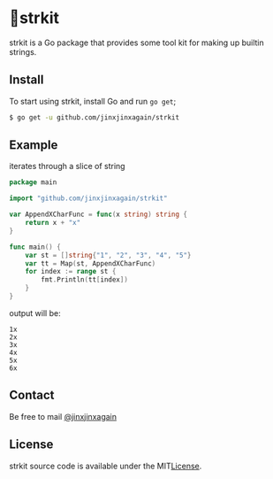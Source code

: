# strkit
strkit is a Go package that provides some tool kit for making up builtin strings.

## Install
To start using strkit, install Go and run `go get`;

```sh
$ go get -u github.com/jinxjinxagain/strkit
```

## Example
iterates through a slice of string

```go
package main

import "github.com/jinxjinxagain/strkit"

var AppendXCharFunc = func(x string) string {
	return x + "x"
}

func main() {
	var st = []string{"1", "2", "3", "4", "5"}
	var tt = Map(st, AppendXCharFunc)
	for index := range st {
		fmt.Println(tt[index])
	}
}
```

output will be:
```
1x
2x
3x
4x
5x
6x
```

## Contact
Be free to mail [@jinxjinxagain](jinxjinxagain1994@gmail.com)

## License

strkit source code is available under the MIT[License](/LICENSE).